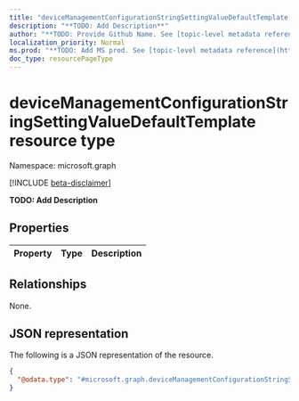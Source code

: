 ```yaml
---
title: "deviceManagementConfigurationStringSettingValueDefaultTemplate resource type"
description: "**TODO: Add Description**"
author: "**TODO: Provide Github Name. See [topic-level metadata reference](https://msgo.azurewebsites.net/add/document/guidelines/metadata.html#topic-level-metadata)**"
localization_priority: Normal
ms.prod: "**TODO: Add MS prod. See [topic-level metadata reference](https://msgo.azurewebsites.net/add/document/guidelines/metadata.html#topic-level-metadata)**"
doc_type: resourcePageType
---
```


# deviceManagementConfigurationStringSettingValueDefaultTemplate resource type

Namespace: microsoft.graph

[!INCLUDE [beta-disclaimer](../../includes/beta-disclaimer.md)]

**TODO: Add Description**

## Properties
|Property|Type|Description|
|:---|:---|:---|

## Relationships
None.

## JSON representation
The following is a JSON representation of the resource.
<!-- {
  "blockType": "resource",
  "@odata.type": "microsoft.graph.deviceManagementConfigurationStringSettingValueDefaultTemplate"
}
-->
``` json
{
  "@odata.type": "#microsoft.graph.deviceManagementConfigurationStringSettingValueDefaultTemplate"
}
```

